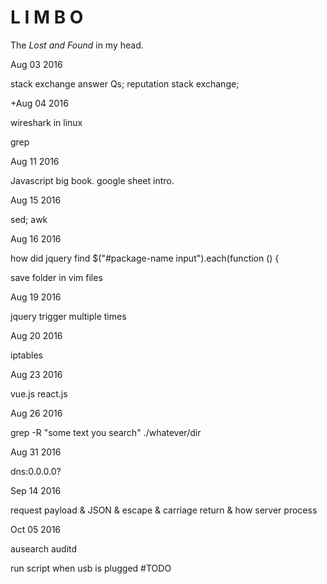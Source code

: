 # L I M B O
The *Lost and Found* in my head.

Aug 03 2016 

stack exchange answer Qs;   reputation stack exchange;

+Aug 04 2016

wireshark in linux 

grep


Aug 11 2016

Javascript big book. google sheet intro.



Aug 15 2016

sed; awk

Aug 16 2016

how did jquery find     $("#package-name input").each(function () {

save folder in vim files 

Aug 19 2016

jquery trigger multiple times

Aug 20 2016

iptables

Aug 23 2016

vue.js react.js

Aug 26 2016

grep -R "some text you search" ./whatever/dir

Aug 31 2016

dns:0.0.0.0?

Sep 14 2016

request payload & JSON & escape & carriage return & how server process

Oct 05 2016

ausearch  auditd
 
run script when usb is plugged #TODO
